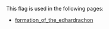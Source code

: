 This flag is used in the following pages:
 - [formation_of_the_edhardrachon](../events/formation_of_the_edhardrachon.md)
